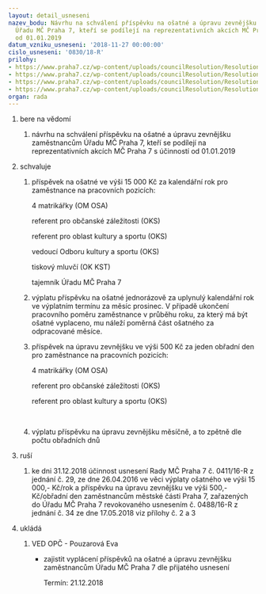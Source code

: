 ```yaml
---
layout: detail_usneseni
nazev_bodu: Návrhu na schválení příspěvku na ošatné a úpravu zevnějšku zaměstnancům
  Úřadu MČ Praha 7, kteří se podílejí na reprezentativních akcích MČ Praha 7 s účinností
  od 01.01.2019
datum_vzniku_usneseni: '2018-11-27 00:00:00'
cislo_usneseni: '0830/18-R'
prilohy:
- https://www.praha7.cz/wp-content/uploads/councilResolution/Resolutions/30387/export/Duvodovazprava_osatneupravezevnejsku_zamestnanci_od01012018~410896.doc
- https://www.praha7.cz/wp-content/uploads/councilResolution/Resolutions/30387/export/P2_usnesenirmc_041116R_29_26042016_komplet~410895.pdf
- https://www.praha7.cz/wp-content/uploads/councilResolution/Resolutions/30387/export/P3_usnesenirmc_048816R_34_17052016_revokace_komplet~410894.pdf
- https://www.praha7.cz/wp-content/uploads/councilResolution/Resolutions/30387/export/export~412093.pdf
organ: rada
---
```

<OL class=urzList_view id=urzList>
<LI class=urzClass1><SPAN name="1">bere na vědomí</SPAN> 
<OL class="urzOlClass decimal ">
<LI class=urzClass2 style="TEXT-ALIGN: left"><SPAN>
<P>návrhu na schválení příspěvku na ošatné a úpravu zevnějšku zaměstnancům Úřadu MČ Praha 7, kteří se podílejí na reprezentativních akcích MČ Praha 7 s účinností od 01.01.2019</P></SPAN></LI></OL></LI>
<LI class=urzClass1><SPAN name="24">schvaluje</SPAN> 
<OL class="urzOlClass decimal ">
<LI class=urzClass2 style="TEXT-ALIGN: left"><SPAN>
<P>příspěvek na ošatné ve výši 15 000 Kč za kalendářní rok&nbsp;pro zaměstnance na pracovních pozicích:</P>
<P>4 matrikářky (OM OSA)</P>
<P>referent pro občanské záležitosti (OKS)</P>
<P>referent&nbsp;pro oblast kultury a sportu (OKS)</P>
<P>vedoucí Odboru kultury a sportu (OKS)</P>
<P>tiskový mluvčí (OK KST)</P>
<P>tajemník Úřadu MČ Praha 7&nbsp;</P></SPAN></LI>
<LI class=urzClass2 style="TEXT-ALIGN: left"><SPAN>
<P>výplatu příspěvku na ošatné&nbsp;jednorázově za uplynulý kalendářní rok ve výplatním termínu za měsíc prosinec. V případě ukončení pracovního poměru zaměstnance v průběhu roku, za který má být ošatné vyplaceno, mu náleží poměrná část ošatného za odpracované měsíce.&nbsp;</P></SPAN></LI>
<LI class=urzClass2 style="TEXT-ALIGN: left"><SPAN>
<P>příspěvek na úpravu zevnějšku ve výši 500 Kč za jeden obřadní den pro&nbsp;zaměstnance na pracovních pozicích:</P>
<P>4 matrikářky (OM OSA)</P>
<P>referent pro občanské záležitosti (OKS)</P>
<P>referent pro oblast kultury a sportu (OKS)</P>
<P>&nbsp;</P></SPAN></LI>
<LI class=urzClass2 style="TEXT-ALIGN: left"><SPAN>
<P>výplatu příspěvku na úpravu zevnějšku měsíčně, a to zpětně dle počtu obřadních dnů</P></SPAN></LI></OL></LI>
<LI class=urzClass1><SPAN name="70">ruší</SPAN> 
<OL class="urzOlClass decimal ">
<LI class=urzClass2 style="TEXT-ALIGN: left"><SPAN>
<P>ke dni 31.12.2018 účinnost usnesení Rady MČ Praha 7 č. 0411/16-R z jednání č. 29, ze dne 26.04.2016 ve věci výplaty ošatného ve výši 15 000,- Kč/rok a příspěvku na úpravu zevnějšku ve výši 500,- Kč/obřadní den zaměstnancům městské části Praha 7, zařazených do Úřadu MČ Praha 7 revokovaného usnesením č. 0488/16-R z jednání č. 34 ze dne 17.05.2018 viz přílohy č. 2 a 3</P></SPAN></LI></OL></LI>
<LI class=urzClass1 id=urzUkoly><SPAN name="1">ukládá</SPAN>
<OL class=urzOlClass>
<LI class=urzClass2><SPAN>
<P>VED OPČ - Pouzarová Eva</P></SPAN>
<UL class=urzUlClass>
<LI class=urzClass3><SPAN>
<P>zajistit vyplácení příspěvků na ošatné a úpravu zevnějšku zaměstnancům Úřadu MČ Praha 7 dle přijatého usnesení</P></SPAN><SPAN class=urzUkolTermin>Termín:&nbsp;21.12.2018</SPAN></LI></UL></LI></OL></LI></OL>